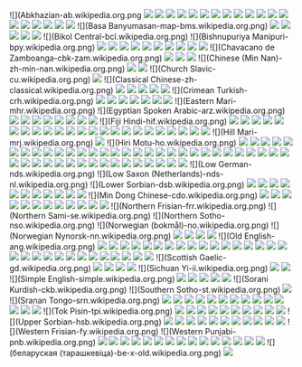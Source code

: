 ![](Abkhazian-ab.wikipedia.org.png
![](Achinese-ace.wikipedia.org.png)
![](Afar-aa.wikipedia.org.png)
![](Afrikaans-af.wikipedia.org.png)
![](Akan-ak.wikipedia.org.png)
![](Albanian-sq.wikipedia.org.png)
![](Alemannisch-als.wikipedia.org.png)
![](Amharic-am.wikipedia.org.png)
![](Arabic-ar.wikipedia.org.png)
![](Aragonese-an.wikipedia.org.png)
![](Aramaic-arc.wikipedia.org.png)
![](Armenian-hy.wikipedia.org.png)
![](Aromanian-roa-rup.wikipedia.org.png)
![](Assamese-as.wikipedia.org.png)
![](Asturian-ast.wikipedia.org.png)
![](Avaric-av.wikipedia.org.png)
![](Aymara-ay.wikipedia.org.png)
![](Azerbaijani-az.wikipedia.org.png)
![](Bambara-bm.wikipedia.org.png)
![](Banjar-bjn.wikipedia.org.png)
![](Basa Banyumasan-map-bms.wikipedia.org.png)
![](Bashkir-ba.wikipedia.org.png)
![](Basque-eu.wikipedia.org.png)
![](Bavarian-bar.wikipedia.org.png)
![](Belarusian-be.wikipedia.org.png)
![](Bengali-bn.wikipedia.org.png)
![](Bikol Central-bcl.wikipedia.org.png)
![](Bishnupuriya Manipuri-bpy.wikipedia.org.png)
![](Bislama-bi.wikipedia.org.png)
![](Bosnian-bs.wikipedia.org.png)
![](Breton-br.wikipedia.org.png)
![](Buginese-bug.wikipedia.org.png)
![](Bulgarian-bg.wikipedia.org.png)
![](Burmese-my.wikipedia.org.png)
![](Cantonese-zh-yue.wikipedia.org.png)
![](Catalan-ca.wikipedia.org.png)
![](Cebuano-ceb.wikipedia.org.png)
![](Chamorro-ch.wikipedia.org.png)
![](Chavacano de Zamboanga-cbk-zam.wikipedia.org.png)
![](Chechen-ce.wikipedia.org.png)
![](Cherokee-chr.wikipedia.org.png)
![](Cheyenne-chy.wikipedia.org.png)
![](Chinese (Min Nan)-zh-min-nan.wikipedia.org.png)
![](Chinese-zh.wikipedia.org.png)
![](Choctaw-cho.wikipedia.org.png)
![](Church Slavic-cu.wikipedia.org.png)
![](Chuvash-cv.wikipedia.org.png)
![](Classical Chinese-zh-classical.wikipedia.org.png)
![](Colognian-ksh.wikipedia.org.png)
![](Cornish-kw.wikipedia.org.png)
![](Corsican-co.wikipedia.org.png)
![](Cree-cr.wikipedia.org.png)
![](Creek-mus.wikipedia.org.png)
![](Crimean Turkish-crh.wikipedia.org.png)
![](Croatian-hr.wikipedia.org.png)
![](Czech-cs.wikipedia.org.png)
![](Danish-da.wikipedia.org.png)
![](Deitsch-pdc.wikipedia.org.png)
![](Divehi-dv.wikipedia.org.png)
![](Dutch-nl.wikipedia.org.png)
![](Dzongkha-dz.wikipedia.org.png)
![](Eastern Mari-mhr.wikipedia.org.png)
![](Egyptian Spoken Arabic-arz.wikipedia.org.png)
![](Emiliano-Romagnolo-eml.wikipedia.org.png)
![](English-en.wikipedia.org.png)
![](Erzya-myv.wikipedia.org.png)
![](Esperanto-eo.wikipedia.org.png)
![](Estonian-et.wikipedia.org.png)
![](Ewe-ee.wikipedia.org.png)
![](Extremaduran-ext.wikipedia.org.png)
![](Faroese-fo.wikipedia.org.png)
![](Fiji Hindi-hif.wikipedia.org.png)
![](Fijian-fj.wikipedia.org.png)
![](Finnish-fi.wikipedia.org.png)
![](Franco-Provençal-frp.wikipedia.org.png)
![](French-fr.wikipedia.org.png)
![](Friulian-fur.wikipedia.org.png)
![](Fulah-ff.wikipedia.org.png)
![](Gagauz-gag.wikipedia.org.png)
![](Galician-gl.wikipedia.org.png)
![](Gan-gan.wikipedia.org.png)
![](Ganda-lg.wikipedia.org.png)
![](Georgian-ka.wikipedia.org.png)
![](German-de.wikipedia.org.png)
![](Gilaki-glk.wikipedia.org.png)
![](Gothic-got.wikipedia.org.png)
![](Greek-el.wikipedia.org.png)
![](Guarani-gn.wikipedia.org.png)
![](Gujarati-gu.wikipedia.org.png)
![](Haitian-ht.wikipedia.org.png)
![](Hakka-hak.wikipedia.org.png)
![](Hausa-ha.wikipedia.org.png)
![](Hawaiian-haw.wikipedia.org.png)
![](Hebrew-he.wikipedia.org.png)
![](Herero-hz.wikipedia.org.png)
![](Hill Mari-mrj.wikipedia.org.png)
![](Hindi-hi.wikipedia.org.png)
![](Hiri Motu-ho.wikipedia.org.png)
![](Hungarian-hu.wikipedia.org.png)
![](Icelandic-is.wikipedia.org.png)
![](Ido-io.wikipedia.org.png)
![](Igbo-ig.wikipedia.org.png)
![](Iloko-ilo.wikipedia.org.png)
![](Indonesian-id.wikipedia.org.png)
![](Interlingua-ia.wikipedia.org.png)
![](Interlingue-ie.wikipedia.org.png)
![](Inuktitut-iu.wikipedia.org.png)
![](Inupiaq-ik.wikipedia.org.png)
![](Irish-ga.wikipedia.org.png)
![](Italian-it.wikipedia.org.png)
![](Japanese-ja.wikipedia.org.png)
![](Javanese-jv.wikipedia.org.png)
![](Kabardian-kbd.wikipedia.org.png)
![](Kabyle-kab.wikipedia.org.png)
![](Kalaallisut-kl.wikipedia.org.png)
![](Kalmyk-xal.wikipedia.org.png)
![](Kannada-kn.wikipedia.org.png)
![](Kanuri-kr.wikipedia.org.png)
![](Kara-Kalpak-kaa.wikipedia.org.png)
![](Karachay-Balkar-krc.wikipedia.org.png)
![](Kashmiri-ks.wikipedia.org.png)
![](Kashubian-csb.wikipedia.org.png)
![](Kazakh-kk.wikipedia.org.png)
![](Khmer-km.wikipedia.org.png)
![](Kikuyu-ki.wikipedia.org.png)
![](Kinyarwanda-rw.wikipedia.org.png)
![](Komi-Permyak-koi.wikipedia.org.png)
![](Komi-kv.wikipedia.org.png)
![](Kongo-kg.wikipedia.org.png)
![](Korean-ko.wikipedia.org.png)
![](Kuanyama-kj.wikipedia.org.png)
![](Kurdish-ku.wikipedia.org.png)
![](Kyrgyz-ky.wikipedia.org.png)
![](Ladino-lad.wikipedia.org.png)
![](Lao-lo.wikipedia.org.png)
![](Latgalian-ltg.wikipedia.org.png)
![](Latin-la.wikipedia.org.png)
![](Latvian-lv.wikipedia.org.png)
![](Lezghian-lez.wikipedia.org.png)
![](Ligure-lij.wikipedia.org.png)
![](Limburgish-li.wikipedia.org.png)
![](Lingala-ln.wikipedia.org.png)
![](Lithuanian-lt.wikipedia.org.png)
![](Lojban-jbo.wikipedia.org.png)
![](Low German-nds.wikipedia.org.png)
![](Low Saxon (Netherlands)-nds-nl.wikipedia.org.png)
![](Lower Sorbian-dsb.wikipedia.org.png)
![](Luxembourgish-lb.wikipedia.org.png)
![](Macedonian-mk.wikipedia.org.png)
![](Malagasy-mg.wikipedia.org.png)
![](Malay-ms.wikipedia.org.png)
![](Malayalam-ml.wikipedia.org.png)
![](Maltese-mt.wikipedia.org.png)
![](Manx-gv.wikipedia.org.png)
![](Maori-mi.wikipedia.org.png)
![](Marathi-mr.wikipedia.org.png)
![](Marshallese-mh.wikipedia.org.png)
![](Mazanderani-mzn.wikipedia.org.png)
![](Min Dong Chinese-cdo.wikipedia.org.png)
![](Minangkabau-min.wikipedia.org.png)
![](Mingrelian-xmf.wikipedia.org.png)
![](Mirandese-mwl.wikipedia.org.png)
![](Moksha-mdf.wikipedia.org.png)
![](Mongolian-mn.wikipedia.org.png)
![](Nauru-na.wikipedia.org.png)
![](Navajo-nv.wikipedia.org.png)
![](Nāhuatl-nah.wikipedia.org.png)
![](Ndonga-ng.wikipedia.org.png)
![](Neapolitan-nap.wikipedia.org.png)
![](Nepali-ne.wikipedia.org.png)
![](Newari-new.wikipedia.org.png)
![](Northern Frisian-frr.wikipedia.org.png)
![](Northern Sami-se.wikipedia.org.png)
![](Northern Sotho-nso.wikipedia.org.png)
![](Norwegian (bokmål)-no.wikipedia.org.png)
![](Norwegian Nynorsk-nn.wikipedia.org.png)
![](Nouormand-nrm.wikipedia.org.png)
![](Novial-nov.wikipedia.org.png)
![](Nyanja-ny.wikipedia.org.png)
![](Occitan-oc.wikipedia.org.png)
![](Old English-ang.wikipedia.org.png)
![](Oriya-or.wikipedia.org.png)
![](Oromo-om.wikipedia.org.png)
![](Ossetic-os.wikipedia.org.png)
![](Pali-pi.wikipedia.org.png)
![](Pampanga-pam.wikipedia.org.png)
![](Pangasinan-pag.wikipedia.org.png)
![](Papiamento-pap.wikipedia.org.png)
![](Pashto-ps.wikipedia.org.png)
![](Pälzisch-pfl.wikipedia.org.png)
![](Persian-fa.wikipedia.org.png)
![](Picard-pcd.wikipedia.org.png)
![](Piedmontese-pms.wikipedia.org.png)
![](Polish-pl.wikipedia.org.png)
![](Pontic-pnt.wikipedia.org.png)
![](Portuguese-pt.wikipedia.org.png)
![](Punjabi-pa.wikipedia.org.png)
![](Quechua-qu.wikipedia.org.png)
![](Romani-rmy.wikipedia.org.png)
![](Romanian-ro.wikipedia.org.png)
![](Romansh-rm.wikipedia.org.png)
![](Rundi-rn.wikipedia.org.png)
![](Russian-ru.wikipedia.org.png)
![](Rusyn-rue.wikipedia.org.png)
![](Sakha-sah.wikipedia.org.png)
![](Samoan-sm.wikipedia.org.png)
![](Samogitian-bat-smg.wikipedia.org.png)
![](Sango-sg.wikipedia.org.png)
![](Sanskrit-sa.wikipedia.org.png)
![](Sardinian-sc.wikipedia.org.png)
![](Scots-sco.wikipedia.org.png)
![](Scottish Gaelic-gd.wikipedia.org.png)
![](Seeltersk-stq.wikipedia.org.png)
![](Serbian-sr.wikipedia.org.png)
![](Serbo-Croatian-sh.wikipedia.org.png)
![](Shona-sn.wikipedia.org.png)
![](Sichuan Yi-ii.wikipedia.org.png)
![](Sicilian-scn.wikipedia.org.png)
![](Silesian-szl.wikipedia.org.png)
![](Simple English-simple.wikipedia.org.png)
![](Sindhi-sd.wikipedia.org.png)
![](Sinhala-si.wikipedia.org.png)
![](Slovak-sk.wikipedia.org.png)
![](Slovenian-sl.wikipedia.org.png)
![](Somali-so.wikipedia.org.png)
![](Sorani Kurdish-ckb.wikipedia.org.png)
![](Southern Sotho-st.wikipedia.org.png)
![](Spanish-es.wikipedia.org.png)
![](Sranan Tongo-srn.wikipedia.org.png)
![](Sundanese-su.wikipedia.org.png)
![](Swahili-sw.wikipedia.org.png)
![](Swati-ss.wikipedia.org.png)
![](Swedish-sv.wikipedia.org.png)
![](Tagalog-tl.wikipedia.org.png)
![](Tahitian-ty.wikipedia.org.png)
![](Tajik-tg.wikipedia.org.png)
![](Tamil-ta.wikipedia.org.png)
![](Tatar-tt.wikipedia.org.png)
![](Telugu-te.wikipedia.org.png)
![](Tetum-tet.wikipedia.org.png)
![](Thai-th.wikipedia.org.png)
![](Tibetan-bo.wikipedia.org.png)
![](Tigrinya-ti.wikipedia.org.png)
![](Tok Pisin-tpi.wikipedia.org.png)
![](Tongan-to.wikipedia.org.png)
![](Tsonga-ts.wikipedia.org.png)
![](Tswana-tn.wikipedia.org.png)
![](Tumbuka-tum.wikipedia.org.png)
![](Turkish-tr.wikipedia.org.png)
![](Turkmen-tk.wikipedia.org.png)
![](Tuvinian-tyv.wikipedia.org.png)
![](Twi-tw.wikipedia.org.png)
![](Udmurt-udm.wikipedia.org.png)
![](Ukrainian-uk.wikipedia.org.png)
![](Upper Sorbian-hsb.wikipedia.org.png)
![](Urdu-ur.wikipedia.org.png)
![](Uyghur-ug.wikipedia.org.png)
![](Venda-ve.wikipedia.org.png)
![](Veps-vep.wikipedia.org.png)
![](Vietnamese-vi.wikipedia.org.png)
![](Volapük-vo.wikipedia.org.png)
![](Võro-fiu-vro.wikipedia.org.png)
![](Walloon-wa.wikipedia.org.png)
![](Waray-war.wikipedia.org.png)
![](Welsh-cy.wikipedia.org.png)
![](West-Vlams-vls.wikipedia.org.png)
![](Western Frisian-fy.wikipedia.org.png)
![](Western Punjabi-pnb.wikipedia.org.png)
![](Wolof-wo.wikipedia.org.png)
![](Wu-wuu.wikipedia.org.png)
![](Xhosa-xh.wikipedia.org.png)
![](Yiddish-yi.wikipedia.org.png)
![](Yoruba-yo.wikipedia.org.png)
![](Zazaki-diq.wikipedia.org.png)
![](Zeeuws-zea.wikipedia.org.png)
![](Zhuang-za.wikipedia.org.png)
![](Zulu-zu.wikipedia.org.png)
![](lumbaart-lmo.wikipedia.org.png)
![](tarandíne-roa-tara.wikipedia.org.png)
![](vèneto-vec.wikipedia.org.png)
![](лакку-lbe.wikipedia.org.png)
![](буряад-bxr.wikipedia.org.png)
![](भोजपुरी-bh.wikipedia.org.png)
![](беларуская (тарашкевіца)-be-x-old.wikipedia.org.png)
![](молдовеняскэ-mo.wikipedia.org.png)
